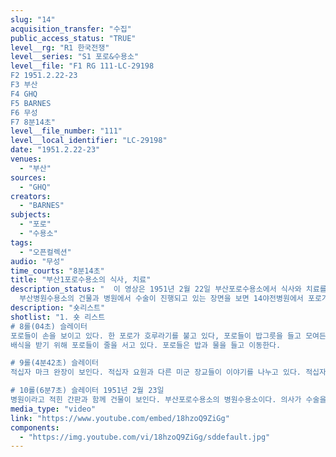 ```yaml
---
slug: "14"
acquisition_transfer: "수집"
public_access_status: "TRUE"
level__rg: "R1 한국전쟁"
level__series: "S1 포로&수용소"
level__file: "F1 RG 111-LC-29198
F2 1951.2.22-23
F3 부산 
F4 GHQ
F5 BARNES
F6 무성 
F7 8분14초"
level__file_number: "111"
level__local_identifier: "LC-29198"
date: "1951.2.22-23"
venues: 
  - "부산"
sources: 
  - "GHQ"
creators: 
  - "BARNES"
subjects: 
  - "포로"
  - "수용소"
tags: 
  - "오픈컬렉션"
audio: "무성"
time_courts: "8분14초"
title: "부산1포로수용소의 식사, 치료"
description_status: "  이 영상은 1951년 2월 22일 부산포로수용소에서 식사와 치료를 받는 포로들의 모습을 담고 있다. 제1부산포로수용소에서 포로들이 배식 받는 장면이 이어진다. 이 시기 포로들은 점차 거제도로 이송되고 있었다. 포로들은 배식을 받고 주변에서 식사를 하고 있었다.
  부산병원수용소의 건물과 병원에서 수술이 진행되고 있는 장면을 보면 14야전병원에서 포로가 수술을 받는데 동상 환자로 보인다. 의사, 보조의사, 간호사 등 여러 직원들이 환자를 치료하는 장면이 있다. 또한 부산포로수용소에 방문한 국제적십자사 요원이 포로들과 대화를 나누고 있다. 전쟁 초기 국재적십자 요원이 유엔군 관할 수용소에 방문해 관리 실태, 위생상태 등을 점검해 스위스 본부에 보고했다."
description: "숏리스트"
shotlist: "1. 숏 리스트 
# 8롤(04초) 슬레이터 
포로들이 손을 보이고 있다. 한 포로가 호루라기를 불고 있다, 포로들이 밥그릇을 들고 모여든다. 뜨거운 물에 그릇을 소독하고 있다. 포로들은 그릇을 건져내고 있다. 또 다른 포로들이 모여든다. 포로들이 국과 밥을 배식 받고 있다.
배식을 받기 위해 포로들이 줄을 서고 있다. 포로들은 밥과 물을 들고 이동한다.

# 9롤(4분42초) 슬레이터
적십자 마크 완장이 보인다. 적십자 요원과 다른 미군 장교들이 이야기를 나누고 있다. 적십자 요원이 다른 포로들과 이야기를 나누고 있다. 수술실 앞에서 요원이 포로들에게 담배를 건네고 있다. 

# 10롤(6분7초) 슬레이터 1951년 2월 23일
병원이라고 적힌 간판과 함께 건물이 보인다. 부산포로수용소의 병원수용소이다. 의사가 수술을 준비하고 있다. 수술 중인 장면이다. 간호사가 산소 호흡기를 잡고 있다. 의사들이 포로의 수술을 진행하고 있다. 포로의 발을 치료하고 있는데 동상을 걸린 듯하다. 다른 의사들은 수술을 준비하고 있다."
media_type: "video"
link: "https://www.youtube.com/embed/18hzoQ9ZiGg"
components: 
  - "https://img.youtube.com/vi/18hzoQ9ZiGg/sddefault.jpg"
---
```

